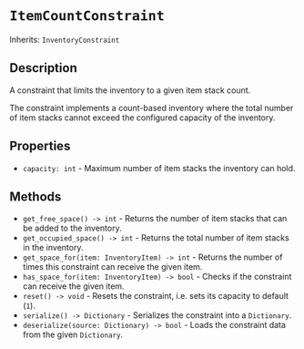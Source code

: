 # `ItemCountConstraint`

Inherits: `InventoryConstraint`

## Description

A constraint that limits the inventory to a given item stack count.

The constraint implements a count-based inventory where the total number of item stacks cannot exceed the configured capacity of the inventory.

## Properties

* `capacity: int` - Maximum number of item stacks the inventory can hold.

## Methods

* `get_free_space() -> int` - Returns the number of item stacks that can be added to the inventory.
* `get_occupied_space() -> int` - Returns the total number of item stacks in the inventory.
* `get_space_for(item: InventoryItem) -> int` - Returns the number of times this constraint can receive the given item.
* `has_space_for(item: InventoryItem) -> bool` - Checks if the constraint can receive the given item.
* `reset() -> void` - Resets the constraint, i.e. sets its capacity to default (`1`).
* `serialize() -> Dictionary` - Serializes the constraint into a `Dictionary`.
* `deserialize(source: Dictionary) -> bool` - Loads the constraint data from the given `Dictionary`.

